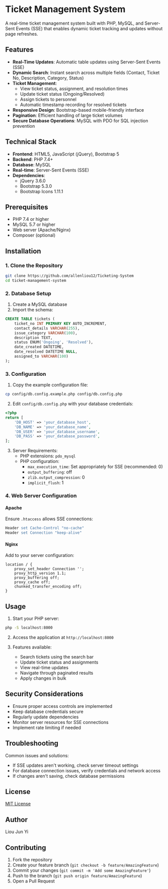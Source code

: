 # Ticket Management System

A real-time ticket management system built with PHP, MySQL, and Server-Sent Events (SSE) that enables dynamic ticket tracking and updates without page refreshes.

## Features

- **Real-Time Updates**: Automatic table updates using Server-Sent Events (SSE)
- **Dynamic Search**: Instant search across multiple fields (Contact, Ticket No, Description, Category, Status)
- **Ticket Management**:
  - View ticket status, assignment, and resolution times
  - Update ticket status (Ongoing/Resolved)
  - Assign tickets to personnel
  - Automatic timestamp recording for resolved tickets
- **Responsive Design**: Bootstrap-based mobile-friendly interface
- **Pagination**: Efficient handling of large ticket volumes
- **Secure Database Operations**: MySQL with PDO for SQL injection prevention

## Technical Stack

- **Frontend**: HTML5, JavaScript (jQuery), Bootstrap 5
- **Backend**: PHP 7.4+
- **Database**: MySQL
- **Real-time**: Server-Sent Events (SSE)
- **Dependencies**:
  - jQuery 3.6.0
  - Bootstrap 5.3.0
  - Bootstrap Icons 1.11.1

## Prerequisites

- PHP 7.4 or higher
- MySQL 5.7 or higher
- Web server (Apache/Nginx)
- Composer (optional)

## Installation

### 1. Clone the Repository

```sh
git clone https://github.com/allenliou12/Ticketing-System
cd ticket-management-system
```

### 2. Database Setup

1. Create a MySQL database
2. Import the schema:

```sql
CREATE TABLE tickets (
    ticket_no INT PRIMARY KEY AUTO_INCREMENT,
    contact_details VARCHAR(255),
    issue_category VARCHAR(100),
    description TEXT,
    status ENUM('Ongoing', 'Resolved'),
    date_created DATETIME,
    date_resolved DATETIME NULL,
    assigned_to VARCHAR(100)
);
```

### 3. Configuration

1. Copy the example configuration file:

```sh
cp config/db.config.example.php config/db.config.php
```

2. Edit `config/db.config.php` with your database credentials:

```php
<?php
return [
    'DB_HOST' => 'your_database_host',
    'DB_NAME' => 'your_database_name',
    'DB_USER' => 'your_database_username',
    'DB_PASS' => 'your_database_password',
];
```

3. Server Requirements:
   - PHP extensions: `pdo_mysql`
   - PHP configuration:
     - `max_execution_time`: Set appropriately for SSE (recommended: 0)
     - `output_buffering`: off
     - `zlib.output_compression`: 0
     - `implicit_flush`: 1

### 4. Web Server Configuration

#### Apache

Ensure `.htaccess` allows SSE connections:

```apache
Header set Cache-Control "no-cache"
Header set Connection "keep-alive"
```

#### Nginx

Add to your server configuration:

```nginx
location / {
    proxy_set_header Connection '';
    proxy_http_version 1.1;
    proxy_buffering off;
    proxy_cache off;
    chunked_transfer_encoding off;
}
```

## Usage

1. Start your PHP server:

```sh
php -S localhost:8000
```

2. Access the application at `http://localhost:8000`

3. Features available:
   - Search tickets using the search bar
   - Update ticket status and assignments
   - View real-time updates
   - Navigate through paginated results
   - Apply changes in bulk

## Security Considerations

- Ensure proper access controls are implemented
- Keep database credentials secure
- Regularly update dependencies
- Monitor server resources for SSE connections
- Implement rate limiting if needed

## Troubleshooting

Common issues and solutions:

- If SSE updates aren't working, check server timeout settings
- For database connection issues, verify credentials and network access
- If changes aren't saving, check database permissions

## License

[MIT License](LICENSE)

## Author

Liou Jun Yi

## Contributing

1. Fork the repository
2. Create your feature branch (`git checkout -b feature/AmazingFeature`)
3. Commit your changes (`git commit -m 'Add some AmazingFeature'`)
4. Push to the branch (`git push origin feature/AmazingFeature`)
5. Open a Pull Request
